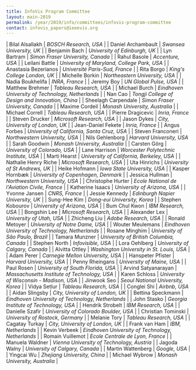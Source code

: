 ```yaml
---
title: InfoVis Program Committee
layout: main-2019
permalink: /year/2019/info/committees/infovis-program-committee
contact: infovis_papers@ieeevis.org
---
```

| Bilal Alsallakh | *BOSCH Research, USA* |
| Daniel Archambault | *Swansea University, UK* |
| Benjamin Bach | *University of Edinburgh, UK* |
| Lyn Bartram | *Simon Fraser University, Canada* |
| Rahul Basole | *Accenture, USA* |
| Leilani Battle | *University of Maryland, College Park, USA* |
| Anastasia Bezerianos | *Université Paris-Sud, France* |
| Rita Borgo | *King's College London, UK* |
| Michelle Borkin | *Northeastern University, USA* |
| Nadia Boukhelifa | *INRA, France* |
| Jeremy Boy | *UN Global Pulse, USA* |
| Matthew Brehmer | *Tableau Research, USA* |
| Michael Burch | *Eindhoven University of Technology, Netherlands* |
| Nan Cao | *Tongji College of Design and Innovation, China* |
| Sheelagh Carpendale | *Simon Fraser University, Canada* |
| Maxime Cordeil | *Monash University, Australia* |
| Michael Correll | *Tableau Research, USA* |
| Pierre Dragicevic | *Inria, France* |
| Steven Drucker | *Microsoft Research, USA* |
| Jason Dykes | *City, University of London, UK* |
| Jean-Daniel Fekete | *Inria, France* |
| Angus Forbes | *University of California, Santa Cruz, USA* |
| Steven Franconeri | *Northwestern University, USA* |
| Nils Gehlenborg | *Harvard University, USA* |
| Sarah Goodwin | *Monash University, Australia* |
| Carsten Görg | *University of Colorado, USA* |
| Lane Harrison | *Worcester Polytechnic Institute, USA* |
| Marti Hearst | *University of California, Berkeley, USA* |
| Nathalie Henry Riche | *Microsoft Research, USA* |
| Uta Hinrichs | *University of St Andrews, UK* |
| Heike Hofmann | *Iowa State University, USA* |
| Kasper Hornbæk | *University of Copenhagen, Denmark* |
| Jessica Hullman | *Northwestern University, USA* |
| Christophe Hurter | *Ecole National de l'Aviation Civile, France* |
| Katherine Isaacs | *University of Arizona, USA* |
| Yvonne Jansen | *CNRS, France* |
| Jessie Kennedy | *Edinburgh Napier University, UK* |
| Sung-Hee Kim | *Dong-eui University, Korea* |
| Stephen Kobourov | *University of Arizona, USA* |
| Bum Chul Kwon | *IBM Research, USA* |
| Bongshin Lee | *Microsoft Research, USA* |
| Alexander Lex | *University of Utah, USA* |
| Zhicheng Liu | *Adobe Research, USA* |
| Ronald Metoyer | *University of Notre Dame, USA* |
| Wouter Meulemans | *Eindhoven University of Technology, Netherlands* |
| Rosane Minghim | *University of São Paulo, Brazil* |
| Tamara Munzner | *University of British Columbia, Canada* |
| Stephen North | *Infovisible, USA* |
| Lora Oehlberg | *University of Calgary, Canada* |
| Alvitta Ottley | *Washington University in St. Louis, USA* |
| Adam Perer | *Carnegie Mellon University, USA* |
| Hanspeter Pfister | *Harvard University, USA* |
| Penny Rheingans | *University of Maine, USA* |
| Paul Rosen | *University of South Florida, USA* |
| Arvind Satyanarayan | *Massachusetts Institute of Technology, USA* |
| Karen Schloss | *University of Wisconsin - Madison, USA* |
| Jinwook Seo | *Seoul National University, Korea* |
| Vidya Setlur | *Tableau Research, USA* |
| Conglei Shi | *Airbnb, USA* |
| Aidan Slingsby | *City, University of London, UK* |
| Bettina Speckmann | *Eindhoven University of Technology, Netherlands* |
| John Stasko | *Georgia Institute of Technology, USA* |
| Hendrik Strobelt | *IBM Research, USA* |
| Danielle Szafir | *University of Colorado Boulder, USA* |
| Christian Tominski | *University of Rostock, Germany* |
| Melanie Tory | *Tableau Research, USA* |
| Cagatay Turkay | *City, University of London, UK* |
| Frank van Ham | *IBM, Netherlands* |
| Kevin Verbeek | *Eindhoven University of Technology, Netherlands* |
| Romain Vuillemot | *Ecole Centrale de Lyon, France* |
| Manuela Waldner | *Vienna University of Technology, Austria* |
| Jagoda Walny | *University of Calgary, Canada* |
| Martin Wattenberg | *Google, USA* |
| Yingcai Wu | *Zhejiang University, China* |
| Michael Wybrow | *Monash University, Australia* |
